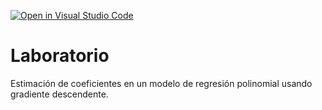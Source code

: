 [![Open in Visual Studio Code](https://classroom.github.com/assets/open-in-vscode-c66648af7eb3fe8bc4f294546bfd86ef473780cde1dea487d3c4ff354943c9ae.svg)](https://classroom.github.com/online_ide?assignment_repo_id=9051530&assignment_repo_type=AssignmentRepo)
# Laboratorio

Estimación de coeficientes en un modelo de regresión polinomial usando gradiente descendente.
